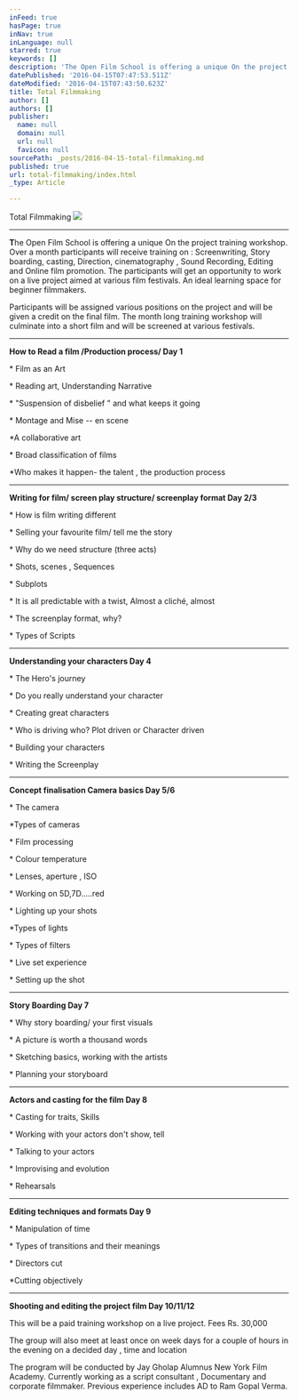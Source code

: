 ```yaml
---
inFeed: true
hasPage: true
inNav: true
inLanguage: null
starred: true
keywords: []
description: 'The Open Film School is offering a unique On the project training workshop. Over a month participants will receive training on : Screenwriting, Story boarding, casting, Direction, cinematography , Sound Recording, Editing and Online film promotion. The participants will get an opportunity to work on a live project aimed at various film festivals. An ideal learning space for beginner filmmakers.'
datePublished: '2016-04-15T07:47:53.511Z'
dateModified: '2016-04-15T07:43:50.623Z'
title: Total Filmmaking
author: []
authors: []
publisher:
  name: null
  domain: null
  url: null
  favicon: null
sourcePath: _posts/2016-04-15-total-filmmaking.md
published: true
url: total-filmmaking/index.html
_type: Article

---
```

Total Filmmaking
![](https://the-grid-user-content.s3-us-west-2.amazonaws.com/f933cde7-22ba-4b45-8d4a-017bedae23b1.jpg)

****

**T**he Open Film School is offering a
unique On the project training workshop. Over
a month participants will receive training on :
Screenwriting, Story boarding, casting, Direction,
cinematography , Sound Recording, Editing and Online film
promotion. The participants will get an opportunity to work on
a live project aimed at various film festivals. An
ideal learning space for beginner filmmakers.

Participants will be assigned various
positions on the project and will be given a credit on the
final film. The month long training workshop will culminate into
a short film and will be screened at various festivals.

****

**How to Read a film /Production
process/ Day 1**

\* Film as an
Art

\* Reading art,
Understanding Narrative

\* "Suspension
of disbelief " and what keeps it going

\* Montage and
Mise -- en scene

\*A collaborative
art

\* Broad
classification of films

\*Who makes it
happen- the talent , the production process

****

**Writing for film/ screen play
structure/ screenplay format Day 2/3**

\* How is film
writing different

\* Selling your
favourite film/ tell me the story

\* Why do we
need structure (three acts)

\* Shots, scenes
, Sequences

\* Subplots

\* It is all
predictable with a twist, Almost a cliché, almost

\* The
screenplay format, why?

\* Types of
Scripts

****

**Understanding your characters Day 4**

\* The Hero's
journey

\* Do you really
understand your character

\* Creating
great characters

\* Who is
driving who? Plot driven or Character driven

\* Building your
characters

\* Writing the
Screenplay

****

**Concept finalisation Camera basics
Day 5/6**

\* The camera

\*Types of cameras

\* Film
processing

\* Colour
temperature

\* Lenses,
aperture , ISO

\* Working on
5D,7D.....red

\* Lighting up
your shots

\*Types of lights

\* Types of
filters

\* Live set
experience

\* Setting up
the shot

****

**Story Boarding Day 7**

\* Why story
boarding/ your first visuals

\* A picture is
worth a thousand words

\* Sketching
basics, working with the artists

\* Planning your
storyboard

****

**Actors and casting for the film Day 8**

\* Casting for
traits, Skills

\* Working with
your actors don't show, tell

\* Talking to
your actors

\* Improvising and
evolution

\* Rehearsals

****

**Editing techniques and formats Day 9**

\* Manipulation
of time

\* Types of
transitions and their meanings

\* Directors cut

\*Cutting
objectively

****

**Shooting and editing the project film
Day 10/11/12**

This will be a paid training workshop
on a live project. Fees Rs. 30,000

The group will also meet at least
once on week days for a couple of hours in the evening on a
decided day , time and location

The program will be conducted by Jay
Gholap Alumnus New York Film Academy. Currently working as a script consultant
, Documentary and corporate filmmaker. Previous experience
includes AD to Ram Gopal Verma.